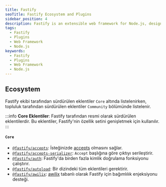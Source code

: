 ```yaml
---
title: Fastify
seoTitle: Fastify Ecosystem and Plugins
sidebar_position: 4
description: Fastify is an extensible web framework for Node.js, designed for high performance. This document outlines the core and community plugins for Fastify, providing essential tools for developers.
tags: 
  - Fastify
  - Plugins
  - Web Framework
  - Node.js
keywords: 
  - Fastify
  - Plugins
  - Web Framework
  - Node.js
---
```

## Ecosystem

Fastify ekibi tarafından sürdürülen eklentiler `Core` altında listelenirken, topluluk tarafından sürdürülen eklentiler `Community` bölümünde listelenir.

:::info 
**Core Eklentiler**: Fastify tarafından resmi olarak sürdürülen eklentilerdir. Bu eklentiler, Fastify'nin özellik setini genişletmek için kullanılır.
:::

#### `Core`

- [`@fastify/accepts`](https://github.com/fastify/fastify-accepts): İsteğinizde [accepts](https://www.npmjs.com/package/accepts) olmasını sağlar.
- [`@fastify/accepts-serializer`](https://github.com/fastify/fastify-accepts-serializer): `Accept` başlığına göre çıktıyı serileştirir.
- [`@fastify/auth`](https://github.com/fastify/fastify-auth): Fastify'da birden fazla kimlik doğrulama fonksiyonu çalıştırır.
- [`@fastify/autoload`](https://github.com/fastify/fastify-autoload): Bir dizindeki tüm eklentileri gerektirir.
- [`@fastify/awilix`](https://github.com/fastify/fastify-awilix): [awilix](https://github.com/jeffijoe/awilix) tabanlı olarak Fastify için bağımlılık enjeksiyonu desteği.